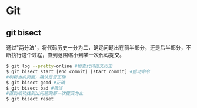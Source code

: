 # Git

## git bisect

通过"两分法"，将代码历史一分为二，确定问题出在前半部分，还是后半部分，不断执行这个过程，直到范围缩小到某一次代码提交。  

```bash
$ git log --pretty=online #检查代码提交历史
$ git bisect start [end commit] [start commit] #启动命令
#刷新当前页面，确认是否正确
$ git bisect good #正确
$ git bisect bad #错误
#直到成功找到出问题的那一次提交为止
$ git bisect reset
```